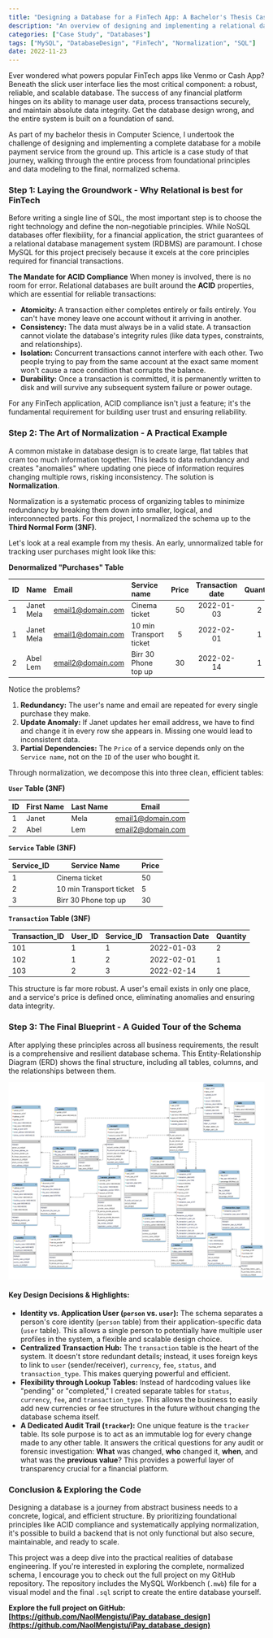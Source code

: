 ```yaml
---
title: "Designing a Database for a FinTech App: A Bachelor's Thesis Case Study"
description: "An overview of designing and implementing a relational database for a mobile payment app, from initial requirements to a fully normalized schema."
categories: ["Case Study", "Databases"]
tags: ["MySQL", "DatabaseDesign", "FinTech", "Normalization", "SQL"]
date: 2022-11-23
---
```


Ever wondered what powers popular FinTech apps like Venmo or Cash App? Beneath the slick user interface lies the most critical component: a robust, reliable, and scalable database. The success of any financial platform hinges on its ability to manage user data, process transactions securely, and maintain absolute data integrity. Get the database design wrong, and the entire system is built on a foundation of sand.

As part of my bachelor thesis in Computer Science, I undertook the challenge of designing and implementing a complete database for a mobile payment service from the ground up. This article is a case study of that journey, walking through the entire process from foundational principles and data modeling to the final, normalized schema.

### Step 1: Laying the Groundwork - Why Relational is best for FinTech

Before writing a single line of SQL, the most important step is to choose the right technology and define the non-negotiable principles. While NoSQL databases offer flexibility, for a financial application, the strict guarantees of a relational database management system (RDBMS) are paramount. I chose MySQL for this project precisely because it excels at the core principles required for financial transactions.

**The Mandate for ACID Compliance**
When money is involved, there is no room for error. Relational databases are built around the **ACID** properties, which are essential for reliable transactions:

*   **Atomicity:** A transaction either completes entirely or fails entirely. You can't have money leave one account without it arriving in another.
*   **Consistency:** The data must always be in a valid state. A transaction cannot violate the database's integrity rules (like data types, constraints, and relationships).
*   **Isolation:** Concurrent transactions cannot interfere with each other. Two people trying to pay from the same account at the exact same moment won't cause a race condition that corrupts the balance.
*   **Durability:** Once a transaction is committed, it is permanently written to disk and will survive any subsequent system failure or power outage.

For any FinTech application, ACID compliance isn't just a feature; it's the fundamental requirement for building user trust and ensuring reliability.

### Step 2: The Art of Normalization - A Practical Example

A common mistake in database design is to create large, flat tables that cram too much information together. This leads to data redundancy and creates "anomalies" where updating one piece of information requires changing multiple rows, risking inconsistency. The solution is **Normalization**.

Normalization is a systematic process of organizing tables to minimize redundancy by breaking them down into smaller, logical, and interconnected parts. For this project, I normalized the schema up to the **Third Normal Form (3NF)**.

Let's look at a real example from my thesis. An early, unnormalized table for tracking user purchases might look like this:

**Denormalized "Purchases" Table**

| ID  | Name       | Email             | Service name            | Price | Transaction date | Quantity |
| :-- | :--------- | :---------------- | :---------------------- | :---: | :--------------: | :------: |
| 1   | Janet Mela | email1@domain.com | Cinema ticket           |  50   |    2022-01-03    |    2     |
| 1   | Janet Mela | email1@domain.com | 10 min Transport ticket |   5   |    2022-02-01    |    1     |
| 2   | Abel Lem   | email2@domain.com | Birr 30 Phone top up    |  30   |    2022-02-14    |    1     |

Notice the problems?
1.  **Redundancy:** The user's name and email are repeated for every single purchase they make.
2.  **Update Anomaly:** If Janet updates her email address, we have to find and change it in every row she appears in. Missing one would lead to inconsistent data.
3.  **Partial Dependencies:** The `Price` of a service depends only on the `Service name`, not on the `ID` of the user who bought it.

Through normalization, we decompose this into three clean, efficient tables:

**`User` Table (3NF)**

| ID  | First Name | Last Name | Email             |
| --- | ---------- | --------- | ----------------- |
| 1   | Janet      | Mela      | email1@domain.com |
| 2   | Abel       | Lem       | email2@domain.com |

 **`Service` Table (3NF)**

| Service_ID | Service Name            | Price |
| ---------- | ----------------------- | ----- |
| 1          | Cinema ticket           | 50    |
| 2          | 10 min Transport ticket | 5     |
| 3          | Birr 30 Phone top up    | 30    |

 **`Transaction` Table (3NF)**

| Transaction_ID | User_ID | Service_ID | Transaction Date | Quantity |
| -------------- | ------- | ---------- | ---------------- | -------- |
| 101            | 1       | 1          | 2022-01-03       | 2        |
| 102            | 1       | 2          | 2022-02-01       | 1        |
| 103            | 2       | 3          | 2022-02-14       | 1        |

This structure is far more robust. A user's email exists in only one place, and a service's price is defined once, eliminating anomalies and ensuring data integrity.

### Step 3: The Final Blueprint - A Guided Tour of the Schema

After applying these principles across all business requirements, the result is a comprehensive and resilient database schema. This Entity-Relationship Diagram (ERD) shows the final structure, including all tables, columns, and the relationships between them.

![Database Schema for Mobile Payment Service](https://github.com/NaolMengistu/iPay_database_design/raw/main/images/database-schema.png)

#### Key Design Decisions & Highlights:

*   **Identity vs. Application User (`person` vs. `user`):** The schema separates a person's core identity (`person` table) from their application-specific data (`user` table). This allows a single person to potentially have multiple user profiles in the system, a flexible and scalable design choice.
*   **Centralized Transaction Hub:** The `transaction` table is the heart of the system. It doesn't store redundant details; instead, it uses foreign keys to link to `user` (sender/receiver), `currency`, `fee`, `status`, and `transaction_type`. This makes querying powerful and efficient.
*   **Flexibility through Lookup Tables:** Instead of hardcoding values like "pending" or "completed," I created separate tables for `status`, `currency`, `fee`, and `transaction_type`. This allows the business to easily add new currencies or fee structures in the future without changing the database schema itself.
*   **A Dedicated Audit Trail (`tracker`):** One unique feature is the `tracker` table. Its sole purpose is to act as an immutable log for every change made to any other table. It answers the critical questions for any audit or forensic investigation: **What** was changed, **who** changed it, **when**, and what was the **previous value**? This provides a powerful layer of transparency crucial for a financial platform.

### Conclusion & Exploring the Code

Designing a database is a journey from abstract business needs to a concrete, logical, and efficient structure. By prioritizing foundational principles like ACID compliance and systematically applying normalization, it's possible to build a backend that is not only functional but also secure, maintainable, and ready to scale.

This project was a deep dive into the practical realities of database engineering. If you're interested in exploring the complete, normalized schema, I encourage you to check out the full project on my GitHub repository. The repository includes the MySQL Workbench (`.mwb`) file for a visual model and the final `.sql` script to create the entire database yourself.

**Explore the full project on GitHub: [https://github.com/NaolMengistu/iPay_database_design](https://github.com/NaolMengistu/iPay_database_design)**